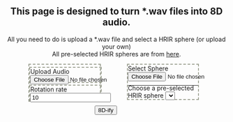 <style>
  .center {
    margin-right: auto;
    margin-left: auto;
    margin-bottom: 10%;
    padding-bottom: 8%;
  }
  .big {
    width: 80%;
  }
  #left {
    margin-right: 15%;
  }
  .small {
    width: 40%;
    display: inline-block;
    border: 2px dashed #9CA091;
    float: left;
  }
  .small-vertical {
    width: 100%;
    border: 2px dashed #9CA091;
    margin-top: 3%;
    float: left;
  }
  p, h1, h2{
    text-align: center;
  }
  .small p, input, select {
    margin-bottom: -5px;
  }
  .small hr {
    margin-bottom: -3px;
  }
  #button-container {
    width: 100px;
  }
  #button-container-container {
    padding-top: 1%;
  }
</style>

## This page is designed to turn \*.wav files into 8D audio.
All you need to do is upload a \*.wav file and select a HRIR sphere (or upload your own)\
All pre-selected HRIR spheres are from [here](https://github.com/mrDIMAS/hrir_sphere_builder/tree/master/hrtf_base/IRCAM).
<div class="center big">
  <div class="small" id="left">
    <div class="small-vertical">
      Upload Audio
      <input type="file" id="audio-file">
    </div>
    <div class="small-vertical">
      Rotation rate
      <input type="number" id="rate" min="1" value="10">
    </div>
  </div>
  <div class="small">
    Select Sphere
    <input type="file" id="hrir-file-upload">
    <hr>
    <label for="hrir-select">Choose a pre-selected HRIR sphere</label>
    <select name="hrir-select" id="hrir-select" value="IRC_1002_C.bin"></select>
  </div>
</div>
<div class="center big" id="button-container-container">
  <div class="center" id="button-container">
    <button id="parse" onclick="parseAudio()">8D-ify</button>
  </div>
</div>

<script>
  import init from "./pkg/audio_maker.js";
  const getBlob = async (audio_buffer, hrir_buffer, rate) => {
    // Instantiate our wasm module
    const wasm = await init("./pkg/audio_maker_bg.wasm");

    // Call the Add function export from wasm, save the result
    const audio = Blob(wasm.convert_data_to_audio_blob(audio_buffer, hrir_buffer, rate));
    
    //https://stackoverflow.com/questions/33247716/javascript-file-download-with-blob
    var downloadUrl = window.URL.createObjectURL(blob);
    var a = document.createElement("a");
    a.href = downloadUrl;
    a.download = filename;
    document.body.appendChild(a);
    a.click();
  };

  const PREFIX = "./hrir spheres/";
  let hrir_spheres = [
    "IRC_1002_C.bin",
    "IRC_1003_C.bin",
    "IRC_1004_C.bin",
    "IRC_1005_C.bin",
    "IRC_1006_C.bin",
    "IRC_1007_C.bin",
    "IRC_1008_C.bin",
    "IRC_1009_C.bin",
    "IRC_10012_C.bin",
    "IRC_10013_C.bin",
    "IRC_10014_C.bin",
  ];
  let select = document.getElementById("hrir-select");
  
  function appendOption(value, index, array) {
    let option = document.createElement("option");
    option.value = value;
    option.innerHTML = value;
    select.appendChild(option);
  }
  
  function parseAudio() {
    let rate = document.getElementById("rate").value;
    let sphere = document.getElementById("hrir-file-upload").files[0];
    let audio = document.getElementById("audio-file").files[0];
    if(sphere == undefined) {
      fetch(PREFIX + select.value)
        .then(res => res.blob())
        .then(blob => sphere = blob);
    }
    if(audio == undefined) {
      return;
    }
    let audio_buffer = new UInt8Array(audio.arrayBuffer());
    let hrir_buffer = new UInt8Array(sphere.arrayBuffer());
    getBlob(audio_buffer, hrir_buffer, rate);
  }

  hrir_spheres.forEach(appendOption); 
</script>
